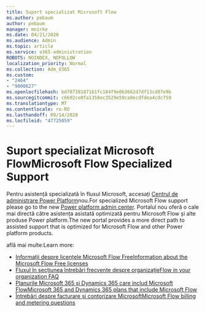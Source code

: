 ```yaml
---
title: Suport specializat Microsoft Flow
ms.author: pebaum
author: pebaum
manager: mnirke
ms.date: 04/21/2020
ms.audience: Admin
ms.topic: article
ms.service: o365-administration
ROBOTS: NOINDEX, NOFOLLOW
localization_priority: Normal
ms.collection: Adm_O365
ms.custom:
- "2464"
- "9000627"
ms.openlocfilehash: bd787381871b1fc184f9e0b3662d7df13cd87e9b
ms.sourcegitcommit: c6692ce0fa1358ec3529e59ca0ecdfdea4cdc759
ms.translationtype: MT
ms.contentlocale: ro-RO
ms.lasthandoff: 09/14/2020
ms.locfileid: "47725059"
---
```

# <a name="microsoft-flow-specialized-support"></a><span data-ttu-id="ae471-102">Suport specializat Microsoft Flow</span><span class="sxs-lookup"><span data-stu-id="ae471-102">Microsoft Flow Specialized Support</span></span>

<span data-ttu-id="ae471-103">Pentru asistență specializată în fluxul Microsoft, accesați [Centrul de administrare Power Platform](https://aka.ms/flowadminsupport)nou.</span><span class="sxs-lookup"><span data-stu-id="ae471-103">For specialized Microsoft Flow support please go to the new [Power platform admin center](https://aka.ms/flowadminsupport).</span></span> <span data-ttu-id="ae471-104">Portalul nou oferă o cale mai directă către asistența asistată optimizată pentru Microsoft Flow și alte produse Power platform.</span><span class="sxs-lookup"><span data-stu-id="ae471-104">The new portal provides a more direct path to assisted support that is optimized for Microsoft Flow and other Power platform products.</span></span>

<span data-ttu-id="ae471-105">află mai multe:</span><span class="sxs-lookup"><span data-stu-id="ae471-105">Learn more:</span></span>
- [<span data-ttu-id="ae471-106">Informații despre licențele Microsoft Flow Free</span><span class="sxs-lookup"><span data-stu-id="ae471-106">Information about the Microsoft Flow Free licenses</span></span>](https://go.microsoft.com/fwlink/?linkid=2095610)
- [<span data-ttu-id="ae471-107">Fluxul în secțiunea întrebări frecvente despre organizație</span><span class="sxs-lookup"><span data-stu-id="ae471-107">Flow in your organization FAQ</span></span>](https://go.microsoft.com/fwlink/?linkid=2072608)
- [<span data-ttu-id="ae471-108">Planurile Microsoft 365 și Dynamics 365 care includ Microsoft Flow</span><span class="sxs-lookup"><span data-stu-id="ae471-108">Microsoft 365 and Dynamics 365 plans that include Microsoft Flow</span></span>](https://go.microsoft.com/fwlink/?linkid=2072406)
- [<span data-ttu-id="ae471-109">Întrebări despre facturare și contorizare Microsoft</span><span class="sxs-lookup"><span data-stu-id="ae471-109">Microsoft Flow billing and metering questions</span></span>](https://go.microsoft.com/fwlink/?linkid=2072612)